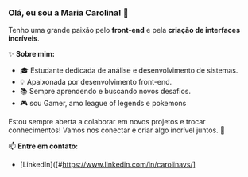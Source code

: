 ### Olá, eu sou a Maria Carolina! 👋

Tenho uma grande paixão pelo **front-end** e pela **criação de interfaces incríveis**.



✨ **Sobre mim:**
- 🎓 Estudante dedicada de análise e desenvolvimento de sistemas.
- 💡 Apaixonada por desenvolvimento front-end.
- 📚 Sempre aprendendo e buscando novos desafios.
- 🎮 sou Gamer, amo league of legends e pokemons 

Estou sempre aberta a colaborar em novos projetos e trocar conhecimentos! Vamos nos conectar e criar algo incrível juntos. 🚀

📫 **Entre em contato:**
- [LinkedIn]([#https://www.linkedin.com/in/carolinavs/]
